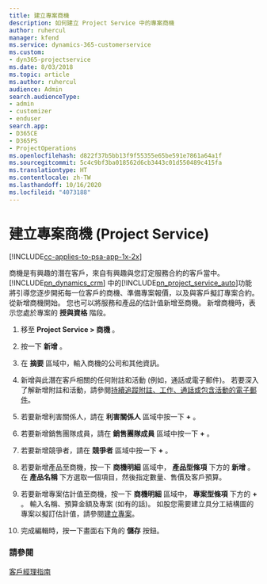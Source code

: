 ```yaml
---
title: 建立專案商機
description: 如何建立 Project Service 中的專案商機
author: ruhercul
manager: kfend
ms.service: dynamics-365-customerservice
ms.custom:
- dyn365-projectservice
ms.date: 8/03/2018
ms.topic: article
ms.author: ruhercul
audience: Admin
search.audienceType:
- admin
- customizer
- enduser
search.app:
- D365CE
- D365PS
- ProjectOperations
ms.openlocfilehash: d822f37b5bb13f9f55355e65be591e7861a64a1f
ms.sourcegitcommit: 5c4c9bf3ba018562d6cb3443c01d550489c415fa
ms.translationtype: HT
ms.contentlocale: zh-TW
ms.lasthandoff: 10/16/2020
ms.locfileid: "4073188"
---
```

# <a name="create-a-project-opportunity-project-service"></a>建立專案商機 (Project Service)

[!INCLUDE[cc-applies-to-psa-app-1x-2x](../includes/cc-applies-to-psa-app-1x-2x.md)]

商機是有興趣的潛在客戶，來自有興趣與您訂定服務合約的客戶當中。 [!INCLUDE[pn_dynamics_crm](../includes/pn-dynamics-crm.md)] 中的[!INCLUDE[pn_project_service_auto](../includes/pn-project-service-auto.md)]功能將引導您逐步開拓每一位客戶的商機、準備專案報價，以及與客戶擬訂專案合約。 從新增商機開始。 您也可以將服務和產品的估計值新增至商機。 新增商機時，表示您處於專案的 **授與資格** 階段。  
  
1.  移至 **Project Service > 商機** 。  
  
2.  按一下 **新增** 。  
  
3.  在 **摘要** 區域中，輸入商機的公司和其他資訊。  
  
4.  新增與此潛在客戶相關的任何附註和活動 (例如，通話或電子郵件)。 若要深入了解新增附註和活動，請參閱[持續追蹤附註、工作、通話或包含活動的電子郵件](https://docs.microsoft.com/dynamics365/customerengagement/on-premises/basics/work-with-activities)。  
  
5.  若要新增利害關係人，請在 **利害關係人** 區域中按一下 **+** 。  
  
6.  若要新增銷售團隊成員，請在 **銷售團隊成員** 區域中按一下 **+** 。  
  
7.  若要新增競爭者，請在 **競爭者** 區域中按一下 **+** 。  
  
8.  若要新增產品至商機，按一下 **商機明細** 區域中， **產品型條項** 下方的 **新增** 。 在 **產品名稱** 下方選取一個項目，然後指定數量、售價及客戶預算。  
  
9. 若要新增專案估計值至商機，按一下 **商機明細** 區域中， **專案型條項** 下方的 **+** 。 輸入名稱、預算金額及專案 (如有的話)。 如股您需要建立具分工結構圖的專案以擬訂估計值，請參閱[建立專案](../psa/create-project.md)。  
  
10. 完成編輯時，按一下畫面右下角的 **儲存** 按鈕。  
  
### <a name="see-also"></a>請參閱  
 [客戶經理指南](../psa/account-manager-guide.md)
